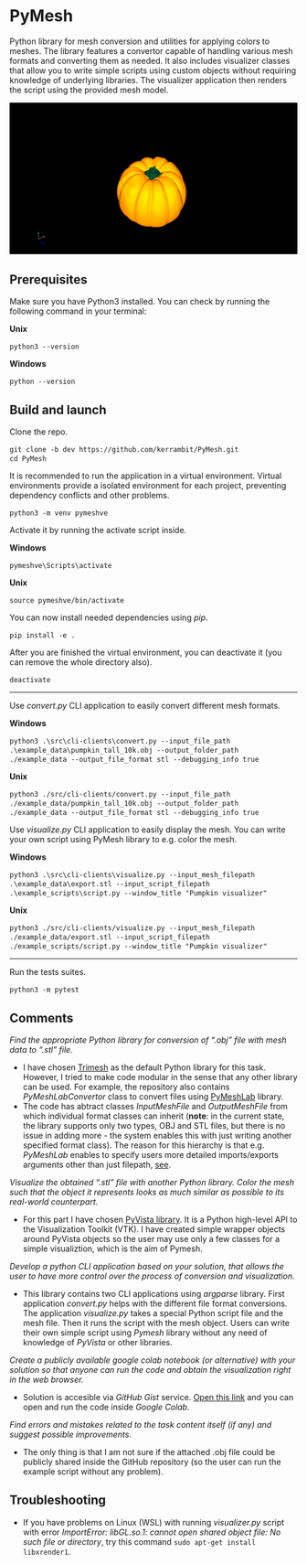 # PyMesh
Python library for mesh conversion and utilities for applying colors to meshes.
The library features a convertor capable of handling various mesh formats and converting them as needed.
It also includes visualizer classes that allow you to write simple scripts using custom objects without requiring knowledge of underlying libraries.
The visualizer application then renders the script using the provided mesh model.

[![PyMesh.Visualizer video](docs/pumpkin-example-photo.png)](docs/pumpkin-example-video.mp4)

## Prerequisites
Make sure you have Python3 installed. You can check by running the following command in your terminal:

**Unix**
```
python3 --version
```

**Windows**
```
python --version
```

## Build and launch

Clone the repo.
```
git clone -b dev https://github.com/kerrambit/PyMesh.git
cd PyMesh
```

It is recommended to run the application in a virtual environment. Virtual environments provide a isolated environment for each project, preventing dependency conflicts and other problems.
```
python3 -m venv pymeshve
```

Activate it by running the activate script inside.

**Windows**
```
pymeshve\Scripts\activate
```
**Unix**
```
source pymeshve/bin/activate
```

You can now install needed dependencies using *pip*.
```
pip install -e .
```

After you are finished the virtual environment, you can deactivate it (you can remove the whole directory also).
```
deactivate
```

---

Use *convert.py* CLI application to easily convert different mesh formats.

**Windows**
```
python3 .\src\cli-clients\convert.py --input_file_path .\example_data\pumpkin_tall_10k.obj --output_folder_path ./example_data --output_file_format stl --debugging_info true
```
**Unix**
```
python3 ./src/cli-clients/convert.py --input_file_path ./example_data/pumpkin_tall_10k.obj --output_folder_path ./example_data --output_file_format stl --debugging_info true
```

Use *visualize.py* CLI application to easily display the mesh. You can write your own script using PyMesh library to e.g. color the mesh.

**Windows**
```
python3 .\src\cli-clients\visualize.py --input_mesh_filepath .\example_data\export.stl --input_script_filepath .\example_scripts\script.py --window_title "Pumpkin visualizer"
```
**Unix**
```
python3 ./src/cli-clients/visualize.py --input_mesh_filepath ./example_data/export.stl --input_script_filepath ./example_scripts/script.py --window_title "Pumpkin visualizer"
```
---
Run the tests suites.
```
python3 -m pytest
```

## Comments

*Find the appropriate Python library for conversion of “.obj” file with mesh data to “.stl” file.*
- I have chosen [Trimesh](https://trimesh.org/) as the default Python library for this task. However, I tried to make code modular in the sense that any other library can be used. For example, the repository also contains *PyMeshLabConvertor* class to convert files using [PyMeshLab](https://pymeshlab.readthedocs.io/en/latest/) library.
- The code has abtract classes *InputMeshFile* and *OutputMeshFile* from which individual format classes can inherit (**note**: in the current state, the library supports only two types, OBJ and STL files, but there is no issue in adding more - the system enables this with just writing another specified format class). The reason for this hierarchy is that e.g. *PyMeshLab* enables to specify users more detailed imports/exports arguments other than just filepath, [see](https://pymeshlab.readthedocs.io/en/latest/io_format_list.html).

*Visualize the obtained “.stl” file with another Python library. Color the mesh such that the object it represents looks as much similar as possible to its real-world counterpart.*
- For this part I have chosen [PyVista library](https://docs.pyvista.org/). It is a Python high-level API to the Visualization Toolkit (VTK). I have created simple wrapper objects around PyVista objects so the user may use only a few classes for a simple visualiztion, which is the aim of Pymesh.

*Develop a python CLI application based on your solution, that allows the user to have more control over the process of conversion and visualization.*
- This library contains two CLI applications using *argparse* library. First application *convert.py* helps with the different file format conversions. The application *visualize.py* takes a special Python script file and the mesh file. Then it runs the script with the mesh object. Users can write their own simple script using *Pymesh* library without any need of knowledge of *PyVista* or other libraries.


*Create a publicly available google colab notebook (or alternative) with your solution so that anyone can run the code and obtain the visualization right in the web browser.*
- Solution is accesible via *GitHub Gist* service. [Open this link](https://gist.github.com/kerrambit/3b44d7edcf6197d38d608bb58708b225) and you can open and run the code inside *Google Colab*.

*Find errors and mistakes related to the task content itself (if any) and suggest possible improvements.*
- The only thing is that I am not sure if the attached .obj file could be publicly shared inside the GitHub repository (so the user can run the example script without any problem).

## Troubleshooting
- If you have problems on Linux (WSL) with running *visualizer.py* script with error *ImportError: libGL.so.1: cannot open shared object file: No such file or directory*, try this command
```sudo apt-get install libxrender1```.